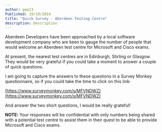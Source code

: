 ```yaml
---
author: gep13
Published: 19/10/2014
title: "Quick Survey - Aberdeen Testing Centre"
description: Description
---
```


Aberdeen Developers have been approached by a local software development company who are keen to gauge the number of people that would welcome an Aberdeen test centre for Microsoft and Cisco exams.

At present, the nearest test centres are in Edinburgh, Stirling or Glasgow. They would be very grateful if you could take a moment to answer a couple of quick questions.

I am going to capture the answers to these questions in a Survey Monkey questionnaire, so if you could take the time to click on this link:

[https://www.surveymonkey.com/s/MFVNDWZ](https://www.surveymonkey.com/s/MFVNDWZ)

And answer the two short questions, I would be really grateful!

**NOTE:** Your responses will be confidential with only numbers being shared with a potential test centre to assist them in their quest to be able to provide Microsoft and Cisco exams.

